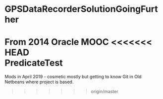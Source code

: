 # GPSDataRecorderSolutionGoingFurther
From 2014 Oracle MOOC
<<<<<<< HEAD
<br>
PredicateTest
=======
Mods in April 2019 - cosmetic mostly but getting to know Git in Old Netbeans where project is based.
>>>>>>> origin/master
